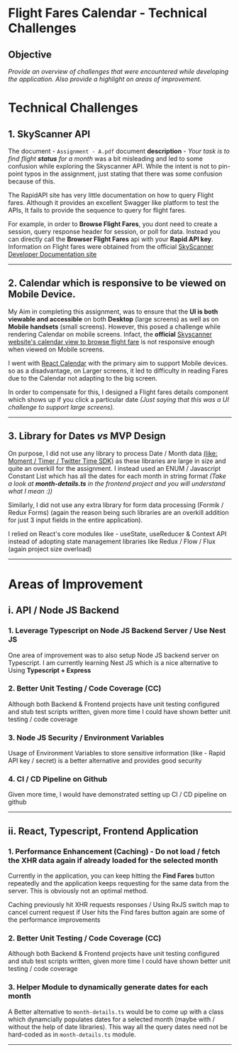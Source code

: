 # Flight Fares Calendar - Technical Challenges

## Objective

_Provide an overview of challenges that were encountered while developing the application. Also provide a highlight on areas of improvement._

# Technical Challenges

## 1. SkyScanner API

The document - `Assignment - A.pdf` document **description** - _Your task is to find flight **status** for a month_ was a bit misleading and led to some confusion while exploring the Skyscanner API. While the intent is not to pin-point typos in the assignment, just stating that there was some confusion because of this.

The RapidAPI site has very little documentation on how to query Flight fares. Although it provides an excellent Swagger like platform to test the APIs, It fails to provide the sequence to query for flight fares.

For example, in order to **Browse Flight Fares**, you dont need to create a session, query response header for session, or poll for data. Instead you can directly call the **Browser Flight Fares** api with your **Rapid API key**. Information on Flight fares were obtained from the official [SkyScanner Developer Documentation site](https://skyscanner.github.io/slate/#flights-browse-prices)

---

## 2. Calendar which is responsive to be viewed on Mobile Device.

My Aim in completing this assignment, was to ensure that the **UI is both viewable and accessible** on both **Desktop** (large screens) as well as on **Mobile handsets** (small screens). However, this posed a challenge while rendering Calendar on mobile screens. Infact, the **official** [Skyscanner website's calendar view to browse flight fare](https://www.skyscanner.co.in/transport/flights/blr/kulm/?adults=1&children=0&adultsv2=1&childrenv2=&infants=0&cabinclass=economy&rtn=0&preferdirects=false&outboundaltsenabled=false&inboundaltsenabled=false&oym=1909&ref=home&selectedoday=17) is not responsive enough when viewed on Mobile screens.

I went with [React Calendar](https://www.npmjs.com/package/react-calendar) with the primary aim to support Mobile devices. so as a disadvantage, on Larger screens, it led to difficulty in reading Fares due to the Calendar not adapting to the big screen.

In order to compensate for this, I designed a Flight fares details component which shows up if you click a particular date _(Just saying that this was a UI challenge to support large screens)._

---

## 3. Library for Dates _vs_ MVP Design

On purpose, I did not use any library to process Date / Month data [(like: Moment / Timer / Twitter Time SDK)](https://blog.logrocket.com/javascript-date-libraries/) as these libraries are large in size and quite an overkill for the assignment. I instead used an ENUM / Javascript Constant List which has all the dates for each month in string format _(Take a look at **month-details.ts** in the frontend project and you will understand what I mean :))_

Similarly, I did not use any extra library for form data processing (Formik / Redux Forms) (again the reason being such libraries are an overkill addition for just 3 input fields in the entire application).

I relied on React's core modules like - useState, useReducer & Context API instead of adopting state management libraries like Redux / Flow / Flux (again project size overload)

---

# Areas of Improvement

## i. API / Node JS Backend

### 1. Leverage Typescript on Node JS Backend Server / Use Nest JS

One area of improvement was to also setup Node JS backend server on Typescript. I am currently learning Nest JS which is a nice alternative to Using **Typescript + Express** 

### 2. Better Unit Testing / Code Coverage (CC)

Although both Backend & Frontend projects have unit testing configured and stub test scripts written, given more time I could have shown better unit testing / code coverage

### 3. Node JS Security / Environment Variables

Usage of Environment Variables to store sensitive information (like - Rapid API key / secret) is a better alternative and provides good security


### 4. CI / CD Pipeline on Github

Given more time, I would have demonstrated setting up CI / CD pipeline on github

---

## ii. React, Typescript, Frontend Application

### 1. Performance Enhancement (Caching) - Do not load / fetch the XHR data again if already loaded for the selected month

Currently in the application, you can keep hitting the **Find Fares** button repeatedly and the application keeps requesting for the same data from the server. This is obviously not an optimal method.

Caching previously hit XHR requests responses / Using RxJS switch map to cancel current request if User hits the Find fares button again are some of the performance improvements

### 2. Better Unit Testing / Code Coverage (CC)

Although both Backend & Frontend projects have unit testing configured and stub test scripts written, given more time I could have shown better unit testing / code coverage

### 3. Helper Module to dynamically generate dates for each month

A Better alternative to `month-details.ts` would be to come up with a class which dynamcially populates dates for a selected month (maybe with / without the help of date libraries). This way all the query dates need not be hard-coded as in `month-details.ts` module.

---